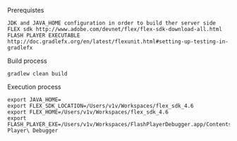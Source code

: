 Prerequistes

	JDK and JAVA_HOME configuration in order to build ther server side
	FLEX sdk http://www.adobe.com/devnet/flex/flex-sdk-download-all.html
	FLASH PLAYER EXECUTABLE http://doc.gradlefx.org/en/latest/flexunit.html#setting-up-testing-in-gradlefx

Build process

	gradlew clean build

Execution process

	export JAVA_HOME=
	export FLEX_SDK_LOCATION=/Users/v1v/Workspaces/flex_sdk_4.6
	export FLEX_HOME=/Users/v1v/Workspaces/flex_sdk_4.6
	export FLASH_PLAYER_EXE=/Users/v1v/Workspaces/FlashPlayerDebugger.app/Contents/MacOS/Flash\ Player\ Debugger